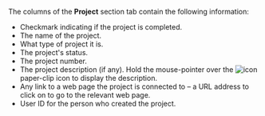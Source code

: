 <!-- markdownlint-disable-file MD041 -->
The columns of the **Project** section tab contain the following information:

* Checkmark indicating if the project is completed.
* The name of the project.
* What type of project it is.
* The project's status.
* The project number.
* The project description (if any). Hold the mouse-pointer over the ![icon][img1] paper-clip icon to display the description.
* Any link to a web page the project is connected to – a URL address to click on to go to the relevant web page.
* User ID for the person who created the project.

<!-- Referenced images -->
[img1]: ../../../media/icons/binders.bmp

